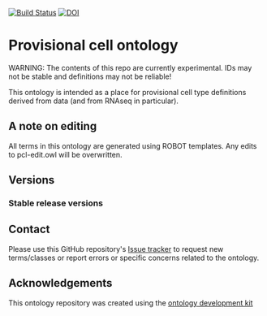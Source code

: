 [![Build Status](https://travis-ci.org/dosumis/pcl.svg?branch=master)](https://travis-ci.org/dosumis/pcl)
[![DOI](https://zenodo.org/badge/13996/dosumis/pcl.svg)](https://zenodo.org/badge/latestdoi/13996/dosumis/pcl)

# Provisional cell ontology

WARNING: The contents of this repo are currently experimental.  IDs may not be stable and definitions may not be reliable!

This ontology is intended as a place for provisional cell type definitions derived from data (and from RNAseq in particular).

## A note on editing

All terms in this ontology are generated using ROBOT templates.  Any edits to pcl-edit.owl will be overwritten.

## Versions

### Stable release versions

## Contact

Please use this GitHub repository's [Issue tracker](https://github.com/obophenotype/provisional_cell_ontology/issues) to request new terms/classes or report errors or specific concerns related to the ontology.

## Acknowledgements

This ontology repository was created using the [ontology development kit](https://github.com/INCATools/ontology-development-kit)
